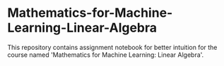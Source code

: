 # Mathematics-for-Machine-Learning-Linear-Algebra
This repository contains assignment notebook for better intuition for the course named 'Mathematics for Machine Learning: Linear Algebra'.
